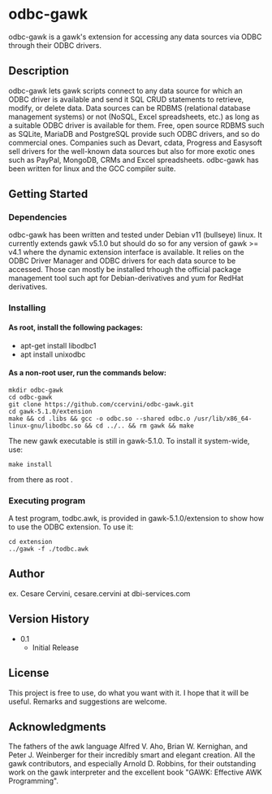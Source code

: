 # odbc-gawk

odbc-gawk is a gawk's extension for accessing any data sources via ODBC through their ODBC drivers.

## Description

odbc-gawk lets gawk scripts connect to any data source for which an ODBC driver is available and send it SQL CRUD statements to retrieve, modify, or delete data.
Data sources can be RDBMS (relational database management systems) or not (NoSQL, Excel spreadsheets, etc.) as long as a suitable ODBC driver is available for them.
Free, open source RDBMS such as SQLite, MariaDB and PostgreSQL provide such ODBC drivers, and so do commercial ones. Companies such as Devart, cdata, Progress and Easysoft sell drivers for the well-known data sources but also for more exotic ones such as PayPal, MongoDB, CRMs and Excel spreadsheets.
odbc-gawk has been written for linux and the GCC compiler suite.

## Getting Started

### Dependencies

odbc-gawk has been written and tested under Debian v11 (bullseye) linux.
It currently extends gawk v5.1.0 but should do so for any version of gawk >= v4.1 where the dynamic extension interface is available.
It relies on the ODBC Driver Manager and ODBC drivers for each data source to be accessed. Those can mostly be installed trhough the official package management tool such apt for Debian-derivatives and yum for RedHat derivatives.

### Installing

#### As root, install the following packages:
* apt-get install libodbc1
* apt install unixodbc

#### As a non-root user, run the commands below:
```
mkdir odbc-gawk
cd odbc-gawk
git clone https://github.com/ccervini/odbc-gawk.git
cd gawk-5.1.0/extension
make && cd .libs && gcc -o odbc.so --shared odbc.o /usr/lib/x86_64-linux-gnu/libodbc.so && cd ../.. && rm gawk && make
```

The new gawk executable is still in gawk-5.1.0. To install it system-wide, use:
```
make install
```
from there as root .

### Executing program

A test program, todbc.awk, is provided in gawk-5.1.0/extension to show how to use the ODBC extension. To use it:
```
cd extension
../gawk -f ./todbc.awk
```

## Author

ex. Cesare Cervini, cesare.cervini at dbi-services.com

## Version History

* 0.1
    * Initial Release

## License

This project is free to use, do what you want with it. I hope that it will be useful. Remarks and suggestions are welcome.

## Acknowledgments

The fathers of the awk language Alfred V. Aho, Brian W. Kernighan, and Peter J. Weinberger for their incredibly smart and elegant creation.
All the gawk contributors, and especially Arnold D. Robbins, for their outstanding work on the gawk interpreter and the excellent book "GAWK: Effective AWK Programming".

